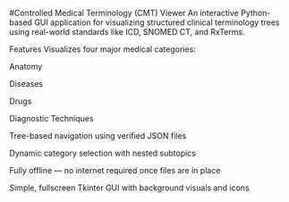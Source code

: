  #Controlled Medical Terminology (CMT) Viewer
An interactive Python-based GUI application for visualizing structured clinical terminology trees using real-world standards like ICD, SNOMED CT, and RxTerms.

Features
Visualizes four major medical categories:

Anatomy

Diseases

Drugs

Diagnostic Techniques

Tree-based navigation using verified JSON files

Dynamic category selection with nested subtopics

Fully offline — no internet required once files are in place

Simple, fullscreen Tkinter GUI with background visuals and icons

